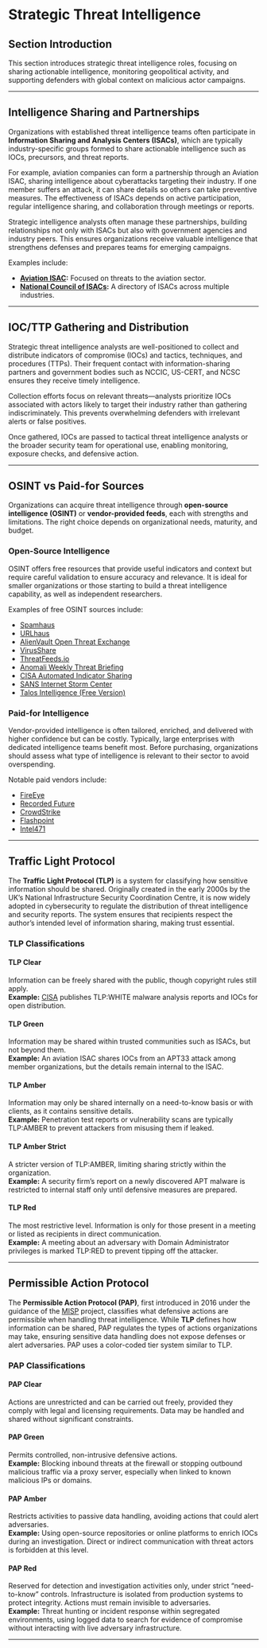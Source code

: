 # Strategic Threat Intelligence

## Section Introduction

This section introduces strategic threat intelligence roles, focusing on sharing actionable intelligence, monitoring geopolitical activity, and supporting defenders with global context on malicious actor campaigns.

***

## Intelligence Sharing and Partnerships

Organizations with established threat intelligence teams often participate in **Information Sharing and Analysis Centers (ISACs)**, which are typically industry-specific groups formed to share actionable intelligence such as IOCs, precursors, and threat reports.

For example, aviation companies can form a partnership through an Aviation ISAC, sharing intelligence about cyberattacks targeting their industry. If one member suffers an attack, it can share details so others can take preventive measures. The effectiveness of ISACs depends on active participation, regular intelligence sharing, and collaboration through meetings or reports.

Strategic intelligence analysts often manage these partnerships, building relationships not only with ISACs but also with government agencies and industry peers. This ensures organizations receive valuable intelligence that strengthens defenses and prepares teams for emerging campaigns.

Examples include:

* [**Aviation ISAC**](https://www.a-isac.com/)**:** Focused on threats to the aviation sector.
* [**National Council of ISACs**](https://www.nationalisacs.org/member-isacs)**:** A directory of ISACs across multiple industries.

***

## IOC/TTP Gathering and Distribution

Strategic threat intelligence analysts are well-positioned to collect and distribute indicators of compromise (IOCs) and tactics, techniques, and procedures (TTPs). Their frequent contact with information-sharing partners and government bodies such as NCCIC, US-CERT, and NCSC ensures they receive timely intelligence.

Collection efforts focus on relevant threats—analysts prioritize IOCs associated with actors likely to target their industry rather than gathering indiscriminately. This prevents overwhelming defenders with irrelevant alerts or false positives.

Once gathered, IOCs are passed to tactical threat intelligence analysts or the broader security team for operational use, enabling monitoring, exposure checks, and defensive action.

***

## OSINT vs Paid-for Sources

Organizations can acquire threat intelligence through **open-source intelligence (OSINT)** or **vendor-provided feeds**, each with strengths and limitations. The right choice depends on organizational needs, maturity, and budget.

### Open-Source Intelligence

OSINT offers free resources that provide useful indicators and context but require careful validation to ensure accuracy and relevance. It is ideal for smaller organizations or those starting to build a threat intelligence capability, as well as independent researchers.

Examples of free OSINT sources include:

* [Spamhaus](https://www.spamhaus.org/)
* [URLhaus](https://urlhaus.abuse.ch/)
* [AlienVault Open Threat Exchange](https://otx.alienvault.com/)
* [VirusShare](https://virusshare.com/)
* [ThreatFeeds.io](https://threatfeeds.io/)
* [Anomali Weekly Threat Briefing](https://www.anomali.com/resources/weekly-threat-briefing)
* [CISA Automated Indicator Sharing](https://www.cisa.gov/ais)
* [SANS Internet Storm Center](https://isc.sans.edu/)
* [Talos Intelligence (Free Version)](https://talosintelligence.com/)

### Paid-for Intelligence

Vendor-provided intelligence is often tailored, enriched, and delivered with higher confidence but can be costly. Typically, large enterprises with dedicated intelligence teams benefit most. Before purchasing, organizations should assess what type of intelligence is relevant to their sector to avoid overspending.

Notable paid vendors include:

* [FireEye](https://www.fireeye.com/)
* [Recorded Future](https://www.recordedfuture.com/)
* [CrowdStrike](https://www.crowdstrike.com/)
* [Flashpoint](https://www.flashpoint-intel.com/)
* [Intel471](https://intel471.com/)

***

## Traffic Light Protocol

The **Traffic Light Protocol (TLP)** is a system for classifying how sensitive information should be shared. Originally created in the early 2000s by the UK’s National Infrastructure Security Coordination Centre, it is now widely adopted in cybersecurity to regulate the distribution of threat intelligence and security reports. The system ensures that recipients respect the author’s intended level of information sharing, making trust essential.

### TLP Classifications

#### TLP Clear

Information can be freely shared with the public, though copyright rules still apply.\
**Example:** [CISA](https://www.cisa.gov/) publishes TLP:WHITE malware analysis reports and IOCs for open distribution.

#### TLP Green

Information may be shared within trusted communities such as ISACs, but not beyond them.\
**Example:** An aviation ISAC shares IOCs from an APT33 attack among member organizations, but the details remain internal to the ISAC.

#### TLP Amber

Information may only be shared internally on a need-to-know basis or with clients, as it contains sensitive details.\
**Example:** Penetration test reports or vulnerability scans are typically TLP:AMBER to prevent attackers from misusing them if leaked.

#### TLP Amber Strict

A stricter version of TLP:AMBER, limiting sharing strictly within the organization.\
**Example:** A security firm’s report on a newly discovered APT malware is restricted to internal staff only until defensive measures are prepared.

#### TLP Red

The most restrictive level. Information is only for those present in a meeting or listed as recipients in direct communication.\
**Example:** A meeting about an adversary with Domain Administrator privileges is marked TLP:RED to prevent tipping off the attacker.

***

## Permissible Action Protocol

The **Permissible Action Protocol (PAP)**, first introduced in 2016 under the guidance of the [MISP](https://www.misp-project.org/) project, classifies what defensive actions are permissible when handling threat intelligence. While **TLP** defines how information can be shared, PAP regulates the types of actions organizations may take, ensuring sensitive data handling does not expose defenses or alert adversaries. PAP uses a color-coded tier system similar to TLP.

### PAP Classifications

#### PAP Clear

Actions are unrestricted and can be carried out freely, provided they comply with legal and licensing requirements. Data may be handled and shared without significant constraints.

#### PAP Green

Permits controlled, non-intrusive defensive actions.\
**Example:** Blocking inbound threats at the firewall or stopping outbound malicious traffic via a proxy server, especially when linked to known malicious IPs or domains.

#### PAP Amber

Restricts activities to passive data handling, avoiding actions that could alert adversaries.\
**Example:** Using open-source repositories or online platforms to enrich IOCs during an investigation. Direct or indirect communication with threat actors is forbidden at this level.

#### PAP Red

Reserved for detection and investigation activities only, under strict “need-to-know” controls. Infrastructure is isolated from production systems to protect integrity. Actions must remain invisible to adversaries.\
**Example:** Threat hunting or incident response within segregated environments, using logged data to search for evidence of compromise without interacting with live adversary infrastructure.

***
